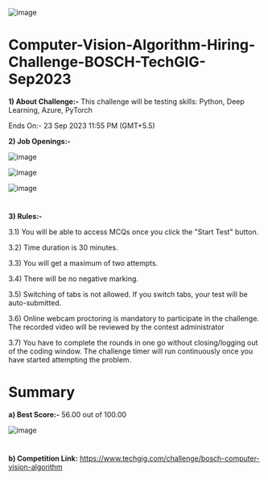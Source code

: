 ![image](https://github.com/aniiketbarphe/Computer-Vision-Algorithm-Hiring-Challenge-BOSCH-TechGIG-Sep2023/assets/84449238/21637f39-1136-40e3-8a32-1d2638573aca)

# Computer-Vision-Algorithm-Hiring-Challenge-BOSCH-TechGIG-Sep2023

**1) About Challenge:-** This challenge will be testing skills: Python, Deep Learning, Azure, PyTorch

Ends On:- 23 Sep 2023 11:55 PM (GMT+5.5)

**2) Job Openings:-**

![image](https://github.com/aniiketbarphe/Computer-Vision-Algorithm-Hiring-Challenge-BOSCH-TechGIG-Sep2023/assets/84449238/3a50b0b1-7e34-49f3-a8f5-c86e107015fd)

![image](https://github.com/aniiketbarphe/Computer-Vision-Algorithm-Hiring-Challenge-BOSCH-TechGIG-Sep2023/assets/84449238/92cf9e83-c7a9-4fd9-8000-e2d0dbb6700a)

![image](https://github.com/aniiketbarphe/Computer-Vision-Algorithm-Hiring-Challenge-BOSCH-TechGIG-Sep2023/assets/84449238/4906a618-4c87-469b-ab20-cd4dba99952c)

#
**3) Rules:-**

3.1) You will be able to access MCQs once you click the "Start Test" button.

3.2) Time duration is 30 minutes.

3.3) You will get a maximum of two attempts.

3.4) There will be no negative marking.

3.5) Switching of tabs is not allowed. If you switch tabs, your test will be auto-submitted.

3.6) Online webcam proctoring is mandatory to participate in the challenge. The recorded video will be reviewed by the contest administrator

3.7) You have to complete the rounds in one go without closing/logging out of the coding window. The challenge timer will run continuously once you have started attempting the problem.

# Summary

**a) Best Score:-** 56.00 out of 100.00

![image](https://github.com/aniiketbarphe/Computer-Vision-Algorithm-Hiring-Challenge-BOSCH-TechGIG-Sep2023/assets/84449238/be227b39-1c32-4df6-968c-14d9f6bcc6c6)

#
**b) Competition Link:** https://www.techgig.com/challenge/bosch-computer-vision-algorithm
#
